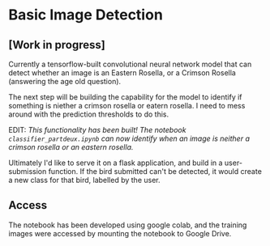 # Basic Image Detection
## [Work in progress]
Currently a tensorflow-built convolutional neural network model that can detect whether an image is an Eastern Rosella, or a Crimson Rosella (answering the age old question).

The next step will be building the capability for the model to identify if something is niether a crimson rosella or eatern rosella. I need to mess around with the prediction thresholds to do this.

EDIT: *This functionality has been built! The notebook ```classifier_partdeux.ipynb``` can now identify when an image is neither a crimson rosella or an eastern rosella.*

Ultimately I'd like to serve it on a flask application, and build in a user-submission function. If the bird submitted can't be detected, it would create a new class for that bird, labelled by the user.

## Access
The notebook has been developed using google colab, and the training images were accessed by mounting the notebook to Google Drive.
